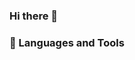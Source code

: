 ### Hi there 👋

<!--
**XavierMFC/XavierMFC** is a ✨ _special_ ✨ repository because its `README.md` (this file) appears on your GitHub profile.

Here are some ideas to get you started:

- 🔭 I’m currently working on a lab
- 🌱 I’m currently learning fundation model in vision
-->

### 🔨 Languages and Tools

<!-- ### Hi there 👋 -->




